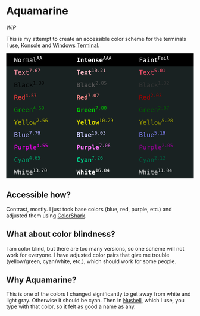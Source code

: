 # Aquamarine

*WIP*

This is my attempt to create an accessible color scheme for the terminals I use, [Konsole](https://konsole.kde.org/) and [Windows Terminal](https://github.com/Microsoft/Terminal).

![Table of colors](table.svg)

## Accessible how?

Contrast, mostly. I just took base colors (blue, red, purple, etc.) and adjusted them using [ColorShark](https://colorshark.io).

## What about color blindness?

I am color blind, but there are too many versions, so one scheme will not work for everyone. I have adjusted color pairs that give me trouble (yellow/green, cyan/white, etc.), which should work for some people.

## Why Aquamarine?

This is one of the colors I changed significantly to get away from white and light gray. Otherwise it should be cyan. Then in [Nushell](https://www.nushell.sh/), which I use, you type with that color, so it felt as good a name as any.